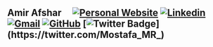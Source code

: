 ## Amir Afshar  &nbsp;&nbsp;&nbsp;                                                                                                  [![Personal Website](https://img.shields.io/badge/-amir--afshar.com-0070C0?style=flat&link=https://amir-afshar.com/)](https://amir-afshar.com/)  [![Linkedin](https://img.shields.io/badge/-blue?label=Linkedin&style=social&logo=Linkedin)](https://www.linkedin.com/in/amir--afshar/)         [![Gmail](https://img.shields.io/badge/-green?label=Gmail&style=social&logo=Gmail)](mailto:amirafshar174@gmail.com)   [![GitHub](https://img.shields.io/badge/-green?label=GitHub&style=social&logo=Github)](https://github.com/amir-afshar-1)     [![Twitter Badge](https://img.shields.io/badge/-1da1f2?label=Twitter&style=social&logo=twitter&link=https://twitter.com/Mostafa_MR_)](https://twitter.com/Mostafa_MR_)


 <!--


 
 

 

 I'm on the verge of completing my Ph.D. in data science, and starting from July 2023, I've been enthusiastically sharing my data science projects and exercises with individuals eager to delve into this field.    

## My brief CV    

- **Bachelor of Science in Mechanical Engineering**

- **Internship**: I did a summer internship at [Sanofi](https://www.sanofi.com/en/about-us), [Cambridge](https://jobs.sanofi.us/cambridgecrossing), MA, focusing on [Wearable Medical Devices](https://healthnews.com/family-health/healthy-living/wearable-medical-devices-used-in-healthcare/). For my project, I developed a Python package to implement multiple algorithms and run diagnostics). Data preprocessing is also covered. 

- **SaveBirds.app**: www.SaveBirds.app is my Ph.D. project, a Data Science web application that helps manage 40,000 Protected Areas (PAs) across North America. SaveBirds fuels the [US$75 billion](https://www.usgs.gov/centers/eesc/science/north-american-breeding-bird-survey#:~:text=common%20and%20helping-,fuel%20a%20%2475%20billion%20wildlife%20watching%20industry,-.%C2%A0%C2%A0Each%20year%20thousands) wildlife-watching industry indirectly.

- **Bird Atlas Generator**: Developed the first publicly available comprehensive [Bird Atlas Generator](https://savebirds.app/#navbarAtlasGenerator) of North American Breeding Bird Survey data which is available at SaveBirds.

- **Publications**: [30 Publications](https://scholar.google.com/citations?hl=en&amp;view_op=list_works&amp;gmla=AJsN-F4IU8kEHaoIXkdI8DCtulTjxG15pBj_W_YgkqjzSZ88SRWOdxlL4fdsg4SalnTvRjJwIXfiFZjdvk0sdHSxD-_3-dm2rQ&amp;user=jvcCIJYAAAAJ) including 9 Journal articles &amp; 21 full conference papers. Moreover, [6 under-preparation](https://savebirds.app/#navbarFuture) journal articles are outlined at SaveBirds. All the publications are computational studies using modeling and simulation approaches.

- **Recommendations**: Please see my LinkedIn [recommendations](https://mostafa-mr.com/#Recommendations).

## Skills 

| Skills | Selected programming languages and Libraries |
| :--- | :--- |
| Deep Learning | [![TensorFlow](https://img.shields.io/badge/-TensorFlow-05122A?style=flat-square&logo=TensorFlow&color=353535)](https://www.tensorflow.org/)  [![PyTorch](https://img.shields.io/badge/-PyTorch-05122A?style=flat-square&logo=PyTorch&color=353535)](https://pytorch.org/)  [![Keras](https://img.shields.io/badge/-Keras-05122A?style=flat-square&logo=Keras&color=353535)](https://keras.io/)  [![caret](https://img.shields.io/badge/-caret-05122A?style=flat-square&logo=R&color=353535)](https://topepo.github.io/caret/index.html)  |
| Machine Learning | [![scikit-learn](https://img.shields.io/badge/-scikit--learn-05122A?style=flat-square&logo=scikit-learn&color=353535)](https://scikit-learn.org/)  [![caret](https://img.shields.io/badge/-caret-05122A?style=flat-square&logo=R&color=353535)](https://topepo.github.io/caret/index.html)|
| Python |  [![Python](https://img.shields.io/badge/-Python-05122A?style=flat-square&logo=Python&color=353535)](https://www.python.org/)  [![Pandas](https://img.shields.io/badge/-Pandas-05122A?style=flat-square&logo=Pandas&color=353535)](https://pandas.pydata.org/)  [![NumPy](https://img.shields.io/badge/-NumPy-05122A?style=flat-square&logo=NumPy&color=353535)](https://numpy.org/)  [![Statsmodels](https://img.shields.io/badge/-Statsmodels-05122A?style=flat-square&logo=Python&color=353535)](https://www.statsmodels.org/)  [![datetime](https://img.shields.io/badge/-datetime-05122A?style=flat-square&logo=Python&color=353535)](https://docs.python.org/3/library/datetime.html)  [![ipywidgets](https://img.shields.io/badge/-ipywidgets-05122A?style=flat-square&logo=Jupyter&color=353535)](https://ipywidgets.readthedocs.io/)  [![math](https://img.shields.io/badge/-math-05122A?style=flat-square&logo=Python&color=353535)](https://docs.python.org/3/library/math.html)  [![GeoPandas](https://img.shields.io/badge/-GeoPandas-05122A?style=flat-square&logo=Python&color=353535)](https://geopandas.org/)  [![fastparquet](https://img.shields.io/badge/-fastparquet-05122A?style=flat-square&logo=Python&color=353535)](https://fastparquet.readthedocs.io/)|
| R  | [![R](https://img.shields.io/badge/-R-05122A?style=flat-square&logo=R&color=353535)](https://www.r-project.org/)   [![dplyr](https://img.shields.io/badge/-dplyr-05122A?style=flat-square&logo=R&color=353535)](https://dplyr.tidyverse.org/)   [![caret](https://img.shields.io/badge/-caret-05122A?style=flat-square&logo=R&color=353535)](https://topepo.github.io/caret/index.html)   [![ggplot2](https://img.shields.io/badge/-ggplot2-05122A?style=flat-square&logo=R&color=353535)](https://ggplot2.tidyverse.org/)   |
| SQL |  [![MySQL](https://img.shields.io/badge/-MySQL-05122A?style=flat-square&logo=MySQL&color=353535)](https://www.mysql.com/)   [![PostgreSQL](https://img.shields.io/badge/-PostgreSQL-05122A?style=flat-square&logo=PostgreSQL&color=353535)](https://www.postgresql.org/)  |
| Visualization | [![Matplotlib](https://img.shields.io/badge/-Matplotlib-05122A?style=flat-square&logo=Python&color=353535)](https://matplotlib.org/)   [![Seaborn](https://img.shields.io/badge/-Seaborn-05122A?style=flat-square&logo=Python&color=353535)](https://seaborn.pydata.org/)   [![ggplot2](https://img.shields.io/badge/-ggplot2-05122A?style=flat-square&logo=R&color=353535)](https://ggplot2.tidyverse.org/)  |
| Editors |  [![Google Colab](https://img.shields.io/badge/-Google%20Colab-05122A?style=flat-square&logo=Google%20Colab&color=353535)](https://colab.research.google.com/)  [![JupyterLab](https://img.shields.io/badge/-JupyterLab-05122A?style=flat-square&logo=Jupyter&color=353535)](https://jupyter.org/)   [![Jupyter Notebook](https://img.shields.io/badge/-Jupyter%20Notebook-05122A?style=flat-square&logo=Jupyter&color=353535)](https://jupyter.org/)   [![VS Code](https://img.shields.io/badge/-VS%20Code-05122A?style=flat-square&logo=Visual%20Studio%20Code&color=353535)](https://code.visualstudio.com/)   [![PyCharm](https://img.shields.io/badge/-PyCharm-05122A?style=flat-square&logo=PyCharm&color=353535)](https://www.jetbrains.com/pycharm/)  |
| Git |  [![Git](https://img.shields.io/badge/-Git-05122A?style=flat-square&logo=Git&color=353535)](https://git-scm.com/)   [![GitHub](https://img.shields.io/badge/-GitHub-05122A?style=flat-square&logo=GitHub&color=353535)](https://github.com/)   [![GitLab](https://img.shields.io/badge/-GitLab-05122A?style=flat-square&logo=GitLab&color=353535)](https://gitlab.com/)  |
| Image Processing |  [![OpenCV](https://img.shields.io/badge/-OpenCV-05122A?style=flat-square&logo=OpenCV&color=353535)](https://opencv.org/)   [![Pillow](https://img.shields.io/badge/-Pillow-05122A?style=flat-square&logo=Python&color=353535)](https://python-pillow.org/)   [![scikit-image](https://img.shields.io/badge/-scikit--image-05122A?style=flat-square&logo=scikit-learn&color=353535)](https://scikit-image.org/)  |
| Time Series Analysis |   [![TSA](https://img.shields.io/badge/-TSA-05122A?style=flat-square&logo=R&color=353535)](https://www.rdocumentation.org/packages/TSA/versions/1.3)   [![Statsmodels](https://img.shields.io/badge/-Statsmodels-05122A?style=flat-square&logo=Python&color=353535)](https://www.statsmodels.org/)   [![ARIMA](https://img.shields.io/badge/-ARIMA-05122A?style=flat-square&logo=Python&color=353535)](https://www.statsmodels.org/stable/generated/statsmodels.tsa.arima.model.ARIMA.html)    [![SARIMA](https://img.shields.io/badge/-SARIMA-05122A?style=flat-square&logo=Python&color=353535)](https://www.statsmodels.org/stable/generated/statsmodels.tsa.statespace.sarimax.SARIMAX.html)   [![LSTM](https://img.shields.io/badge/-LSTM-05122A?style=flat-square&logo=Python&color=353535)](https://www.tensorflow.org/api_docs/python/tf/keras/layers/LSTM)|
-->
